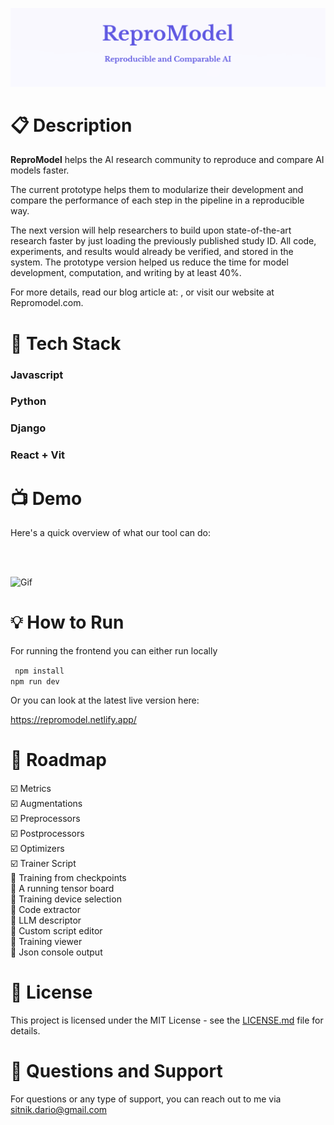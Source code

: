 
![Header Image](pic1)

# :clipboard: Description

  

**ReproModel**  helps the AI research community to reproduce and compare AI models faster.

The current prototype helps them to modularize their development and compare the performance of each step in the pipeline in a reproducible way.

The next version will help researchers to build upon state-of-the-art research faster by just loading the previously published study ID. All code, experiments, and results would already be verified, and stored in the system. The prototype version helped us reduce the time for model development, computation, and writing by at least 40%.

  

For more details, read our blog article at: , or visit our website at Repromodel.com.


  

# :wrench: Tech Stack

### Javascript

### Python

### Django

### React + Vit  

# :tv: Demo

  Here's a quick overview of what our tool can do:

<br>  <br>

![Gif](gif1.gif) 


  

# :bulb: How to Run

For running the frontend you can either run locally<br>

<code> npm install<br>npm run dev </code>  <br>

Or you can look at the latest live version here: <br>

https://repromodel.netlify.app/

  
# :calendar: Roadmap

:ballot_box_with_check: Metrics
<br>:ballot_box_with_check: Augmentations
<br>:ballot_box_with_check: Preprocessors
<br>:ballot_box_with_check: Postprocessors
<br>:ballot_box_with_check: Optimizers
<br>:ballot_box_with_check: Trainer Script
<br>:black_square_button: Training from checkpoints
<br>:black_square_button: A running tensor board
<br>:black_square_button: Training device selection
<br>:black_square_button: Code extractor
<br>:black_square_button: LLM descriptor
<br>:black_square_button: Custom script editor
<br>:black_square_button: Training viewer
<br>:black_square_button: Json console output



 


# :page_facing_up: License

  

This project is licensed under the MIT License - see the [LICENSE.md](LICENSE.md) file for details.

  
  

# :email:  Questions and Support

For questions or any type of support, you can reach out to me via sitnik.dario@gmail.com
